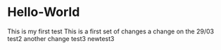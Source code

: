 # Hello-World
This is my first test
This is a first set of changes
a change on the 29/03
test2
another change
test3
newtest3
